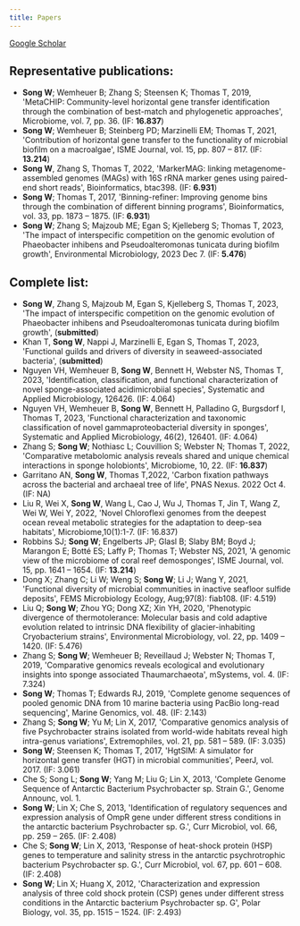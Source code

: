 ```yaml
---
title: Papers
---
```


<i class='ai ai-google-scholar ai-lg'></i> [Google Scholar](https://scholar.google.com.au/citations?user=4BMYEv8AAAAJ&hl=en)


## Representative publications:
- **Song W**; Wemheuer B; Zhang S; Steensen K; Thomas T, 2019, 'MetaCHIP: Community-level horizontal gene transfer identification through the combination of best-match and phylogenetic approaches', Microbiome, vol. 7, pp. 36. (IF: **16.837**)
- **Song W**; Wemheuer B; Steinberg PD; Marzinelli EM; Thomas T, 2021, 'Contribution of horizontal gene transfer to the functionality of microbial biofilm on a macroalgae', ISME Journal, vol. 15, pp. 807 – 817. (IF: **13.214**)
- **Song W**, Zhang S, Thomas T, 2022, 'MarkerMAG: linking metagenome-assembled genomes (MAGs) with 16S rRNA marker genes using paired-end short reads', Bioinformatics, btac398. (IF: **6.931**)
- **Song W**; Thomas T, 2017, 'Binning-refiner: Improving genome bins through the combination of different binning programs', Bioinformatics, vol. 33, pp. 1873 – 1875. (IF: **6.931**)
- **Song W**; Zhang S; Majzoub ME; Egan S; Kjelleberg S; Thomas T, 2023, 'The impact of interspecific competition on the genomic evolution of Phaeobacter inhibens and Pseudoalteromonas tunicata during biofilm growth', Environmental Microbiology, 2023 Dec 7. (IF: **5.476**)

## Complete list:
- **Song W**, Zhang S, Majzoub M, Egan S, Kjelleberg S, Thomas T, 2023, 'The impact of interspecific competition on the genomic evolution of Phaeobacter inhibens and Pseudoalteromonas tunicata during biofilm growth', (**submitted**)
- Khan T, **Song W**, Nappi J, Marzinelli E, Egan S, Thomas T, 2023, 'Functional guilds and drivers of diversity in seaweed-associated bacteria', (**submitted**)
- Nguyen VH, Wemheuer B, **Song W**, Bennett H, Webster NS, Thomas T, 2023, 'Identification, classification, and functional characterization of novel sponge-associated acidimicrobiial species', Systematic and Applied Microbiology, 126426. (IF: 4.064)
- Nguyen VH, Wemheuer B, **Song W**, Bennett H, Palladino G, Burgsdorf I, Thomas T, 2023, 'Functional characterization and taxonomic classification of novel gammaproteobacterial diversity in sponges', Systematic and Applied Microbiology, 46(2), 126401. (IF: 4.064)
- Zhang S; **Song W**; Nothiasc L; Couvillion S; Webster N; Thomas T, 2022, 'Comparative metabolomic analysis reveals shared and unique chemical interactions in sponge holobionts', Microbiome, 10, 22. (IF: **16.837**)
- Garritano AN, **Song W**, Thomas T,2022, 'Carbon fixation pathways across the bacterial and archaeal tree of life', PNAS Nexus. 2022 Oct 4. (IF: NA)
- Liu R, Wei X, **Song W**, Wang L, Cao J, Wu J, Thomas T, Jin T, Wang Z, Wei W, Wei Y, 2022, 'Novel Chloroflexi genomes from the deepest ocean reveal metabolic strategies for the adaptation to deep-sea habitats', Microbiome,10(1):1-7. (IF: 16.837)
- Robbins SJ; **Song W**; Engelberts JP; Glasl B; Slaby BM; Boyd J; Marangon E; Botté ES; Laffy P; Thomas T; Webster NS, 2021, 'A genomic view of the microbiome of coral reef demosponges', ISME Journal, vol. 15, pp. 1641 – 1654. (IF: **13.214**)
- Dong X; Zhang C; Li W; Weng S; **Song W**; Li J; Wang Y, 2021, 'Functional diversity of microbial communities in inactive seafloor sulfide deposits', FEMS Microbiology Ecology, Aug;97(8): fiab108. (IF: 4.519)
- Liu Q; **Song W**; Zhou YG; Dong XZ; Xin YH, 2020, 'Phenotypic divergence of thermotolerance: Molecular basis and cold adaptive evolution related to intrinsic DNA flexibility of glacier-inhabiting Cryobacterium strains', Environmental Microbiology, vol. 22, pp. 1409 – 1420. (IF: 5.476)
- Zhang S; **Song W**; Wemheuer B; Reveillaud J; Webster N; Thomas T, 2019, 'Comparative genomics reveals ecological and evolutionary insights into sponge associated Thaumarchaeota', mSystems, vol. 4. (IF: 7.324)
- **Song W**; Thomas T; Edwards RJ, 2019, 'Complete genome sequences of pooled genomic DNA from 10 marine bacteria using PacBio long-read sequencing', Marine Genomics, vol. 48. (IF: 2.143)
- Zhang S; **Song W**; Yu M; Lin X, 2017, 'Comparative genomics analysis of five Psychrobacter strains isolated from world-wide habitats reveal high intra-genus variations', Extremophiles, vol. 21, pp. 581 – 589. (IF: 3.035)
- **Song W**; Steensen K; Thomas T, 2017, 'HgtSIM: A simulator for horizontal gene transfer (HGT) in microbial communities', PeerJ, vol. 2017. (IF: 3.061)
- Che S; Song L; **Song W**; Yang M; Liu G; Lin X, 2013, 'Complete Genome Sequence of Antarctic Bacterium Psychrobacter sp. Strain G.', Genome Announc, vol. 1.
- **Song W**; Lin X; Che S, 2013, 'Identification of regulatory sequences and expression analysis of OmpR gene under different stress conditions in the antarctic bacterium Psychrobacter sp. G.', Curr Microbiol, vol. 66, pp. 259 – 265. (IF: 2.408)
- Che S; **Song W**; Lin X, 2013, 'Response of heat-shock protein (HSP) genes to temperature and salinity stress in the antarctic psychrotrophic bacterium Psychrobacter sp. G.', Curr Microbiol, vol. 67, pp. 601 – 608. (IF: 2.408)
- **Song W**; Lin X; Huang X, 2012, 'Characterization and expression analysis of three cold shock protein (CSP) genes under different stress conditions in the Antarctic bacterium Psychrobacter sp. G', Polar Biology, vol. 35, pp. 1515 – 1524. (IF: 2.493)
